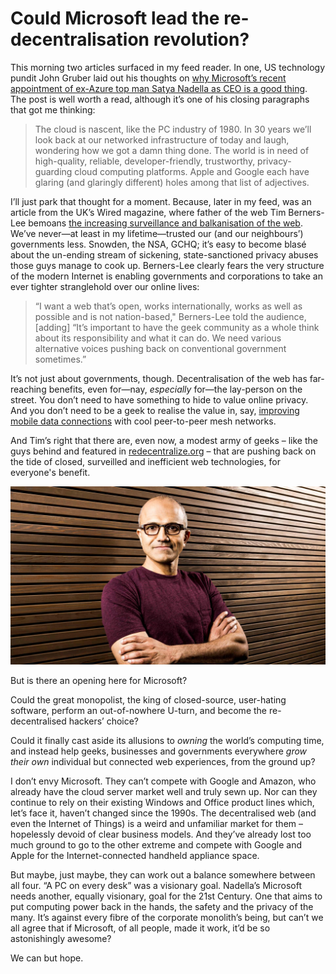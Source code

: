 # Could Microsoft lead the re-decentralisation revolution?

This morning two articles surfaced in my feed reader. In one, US technology pundit John Gruber laid out his thoughts on [why Microsoft’s recent appointment of ex-Azure top man Satya Nadella as CEO is a good thing](http://daringfireball.net/2014/02/microsoft_past_and_future). The post is well worth a read, although it’s one of his closing paragraphs that got me thinking:

> The cloud is nascent, like the PC industry of 1980. In 30 years we’ll look back at our networked infrastructure of today and laugh, wondering how we got a damn thing done. The world is in need of high-quality, reliable, developer-friendly, trustworthy, privacy-guarding cloud computing platforms. Apple and Google each have glaring (and glaringly different) holes among that list of adjectives.

I’ll just park that thought for a moment. Because, later in my feed, was an article from the UK’s Wired magazine, where father of the web Tim Berners-Lee bemoans [the increasing surveillance and balkanisation of the web](http://www.wired.co.uk/news/archive/2014-02/06/tim-berners-lee-reclaim-the-web). We’ve never—at least in my lifetime—trusted our (and our neighbours’) governments less. Snowden, the NSA, GCHQ; it’s easy to become blasé about the un-ending stream of sickening, state-sanctioned privacy abuses those guys manage to cook up. Berners-Lee clearly fears the very structure of the modern Internet is enabling governments and corporations to take an ever tighter stranglehold over our online lives:

> “I want a web that’s open, works internationally, works as well as possible and is not nation-based," Berners-Lee told the audience, [adding] “It’s important to have the geek community as a whole think about its responsibility and what it can do. We need various alternative voices pushing back on conventional government sometimes.”

It’s not just about governments, though. Decentralisation of the web has far-reaching benefits, even for—nay, *especially* for—the lay-person on the street. You don’t need to have something to hide to value online privacy. And you don’t need to be a geek to realise the value in, say, [improving mobile data connections](http://www.servalproject.org) with cool peer-to-peer mesh networks.

And Tim’s right that there are, even now, a modest army of geeks – like the guys behind and featured in [redecentralize.org](http://redecentralize.org) – that are pushing back on the tide of closed, surveilled and inefficient web technologies, for everyone's benefit.

![Satya Nadella, Microsoft’s new CEO](/media/satya-nadella.jpg)

But is there an opening here for Microsoft?

Could the great monopolist, the king of closed-source, user-hating software, perform an out-of-nowhere U-turn, and become the re-decentralised hackers’ choice?

Could it finally cast aside its allusions to *owning* the world’s computing time, and instead help geeks, businesses and governments everywhere *grow their own* individual but connected web experiences, from the ground up?

I don’t envy Microsoft. They can’t compete with Google and Amazon, who already have the cloud server market well and truly sewn up. Nor can they continue to rely on their existing Windows and Office product lines which, let’s face it, haven’t changed since the 1990s. The decentralised web (and even the Internet of Things) is a weird and unfamiliar market for them – hopelessly devoid of clear business models. And they’ve already lost too much ground to go to the other extreme and compete with Google and Apple for the Internet-connected handheld appliance space.

But maybe, just maybe, they can work out a balance somewhere between all four. “A PC on every desk” was a visionary goal. Nadella’s Microsoft needs another, equally visionary, goal for the 21st Century. One that aims to put computing power back in the hands, the safety and the privacy of the many. It’s against every fibre of the corporate monolith’s being, but can’t we all agree that if Microsoft, of all people, made it work, it’d be so astonishingly awesome?

We can but hope.

<link href="/post/beauty-and-utility">
<link href="/post/storefront-in-every-pocket">
<meta name="description" content="In which Zarino voyages to an alternate reality where Microsoft’s new CEO, Satya Nadella, steers the company to become the new giant of Open Source software and Internet-of-Things hackery.">
